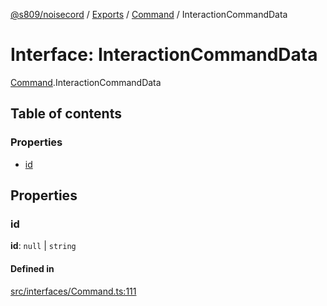 [@s809/noisecord](../README.md) / [Exports](../modules.md) / [Command](../modules/Command.md) / InteractionCommandData

# Interface: InteractionCommandData

[Command](../modules/Command.md).InteractionCommandData

## Table of contents

### Properties

- [id](Command.InteractionCommandData.md#id)

## Properties

### id

 **id**: ``null`` \| `string`

#### Defined in

[src/interfaces/Command.ts:111](https://github.com/s809/noisecord/blob/5e7fdcd/src/interfaces/Command.ts#L111)
